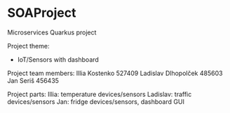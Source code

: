 # SOAProject
Microservices Quarkus project

Project theme:
- IoT/Sensors with dashboard

Project team members:
Illia Kostenko	527409
Ladislav Dlhopolček 	485603
Jan Seriš	456435

Project parts:
Illia: temperature devices/sensors
Ladislav: traffic devices/sensors
Jan: fridge devices/sensors, dashboard GUI
